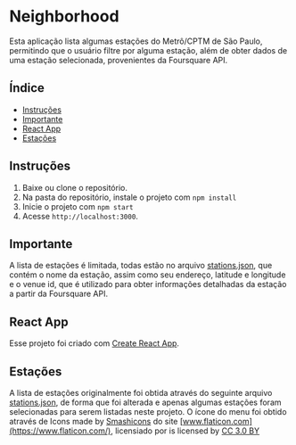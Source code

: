 # Neighborhood
Esta aplicação lista algumas estações do Metrô/CPTM de São Paulo, permitindo que o usuário filtre por alguma estação, além de obter dados de uma estação selecionada, provenientes da Foursquare API.


## Índice
- [Instruções](#instruções)
- [Importante](#importante)
- [React App](#react-app)
- [Estações](#estações)


## Instruções
1. Baixe ou clone o repositório.
2. Na pasta do repositório, instale o projeto com `npm install`
3. Inicie o projeto com `npm start`
4. Acesse `http://localhost:3000`.


## Importante
A lista de estações é limitada, todas estão no arquivo [stations.json](/src/stations.json), que contém o nome da estação, assim como seu endereço, latitude e longitude e o venue id, que é utilizado para obter informações detalhadas da estação a partir da Foursquare API.


## React App
Esse projeto foi criado com [Create React App](https://github.com/facebookincubator/create-react-app).


## Estações
A lista de estações originalmente foi obtida através do seguinte arquivo [stations.json](https://gist.github.com/rafaelrinaldi/6a82dd1eceed6dfc7deb), de forma que foi alterada e apenas algumas estações foram selecionadas para serem listadas neste projeto.
O ícone do menu foi obtido através de Icons made by [Smashicons](https://www.flaticon.com/authors/smashicons) do site [www.flaticon.com](https://www.flaticon.com/), licensiado por is licensed by [CC 3.0 BY](http://creativecommons.org/licenses/by/3.0/)
